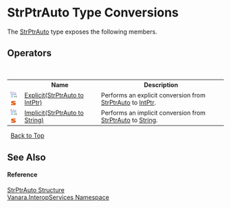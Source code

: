 # StrPtrAuto Type Conversions
 

The <a href="d1c625ba-88b0-bc01-fb99-e4c38b21098b">StrPtrAuto</a> type exposes the following members.


## Operators
&nbsp;<table><tr><th></th><th>Name</th><th>Description</th></tr><tr><td>![Public operator](media/puboperator.gif "Public operator")![Static member](media/static.gif "Static member")</td><td><a href="852960ef-f7bb-ba8e-260b-a3e4300c308a">Explicit(StrPtrAuto to IntPtr)</a></td><td>
Performs an explicit conversion from <a href="d1c625ba-88b0-bc01-fb99-e4c38b21098b">StrPtrAuto</a> to <a href="http://msdn2.microsoft.com/en-us/library/5he14kz8" target="_blank">IntPtr</a>.</td></tr><tr><td>![Public operator](media/puboperator.gif "Public operator")![Static member](media/static.gif "Static member")</td><td><a href="ee4c105b-0e12-9b51-2058-b998a91a19d7">Implicit(StrPtrAuto to String)</a></td><td>
Performs an implicit conversion from <a href="d1c625ba-88b0-bc01-fb99-e4c38b21098b">StrPtrAuto</a> to <a href="http://msdn2.microsoft.com/en-us/library/s1wwdcbf" target="_blank">String</a>.</td></tr></table>&nbsp;
<a href="#strptrauto-type-conversions">Back to Top</a>

## See Also


#### Reference
<a href="d1c625ba-88b0-bc01-fb99-e4c38b21098b">StrPtrAuto Structure</a><br /><a href="46913109-b3e0-3b59-6f7f-071f8aa90bf0">Vanara.InteropServices Namespace</a><br />